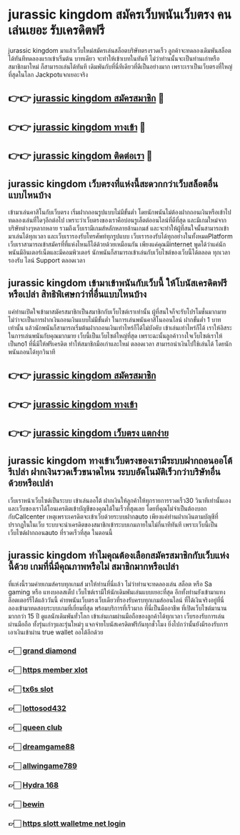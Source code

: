 # jurassic kingdom สมัครเว็บพนันเว็บตรง คนเล่นเยอะ รับเครดิตฟรี

jurassic kingdom มาแล้วเว็บใหม่สมัครเล่นสล็อตบริษัทตรงรวดเร็ว ลูกค้าจะทดลองเดิมพันสล็อตได้ทันทีทดลองแรกเข้าเริ่มต้น บาทเดียว จะทำให้เข้าเบทในทันที ไม่ว่าท่านนั้นจะเป็นท่านเก่าหรือสมาชิกมาใหม่ ก็สามารถเล่นได้ทันที เดิมพันกับที่นี่ทีเดียวที่ดีเป็นอย่างมาก เพราะเราเป็นเว็บตรงที่ใหญ่ที่สุดในโลก Jackpotแจกเยอะจริง

## 👉👉 [jurassic kingdom สมัครสมาชิก](https://bit.ly/3Ckzg5n) 🎰
## 👉👉 [jurassic kingdom ทางเข้า](https://bit.ly/3Ckzg5n) 🎰
## 👉👉 [jurassic kingdom ติดต่อเรา](https://bit.ly/3Ckzg5n) 🎰

## jurassic kingdom เว็บตรงที่แห่งนี้สะดวกกว่าเว็บสล็อตอื่นแบบไหนบ้าง
เข้ามาเล่นคาสิโนกับเว็บตรง เริ่มฝากถอนรูปแบบไม่มีขั้นต่ำ โดยนักพนันไม่ต้องฝากถอนเงินหรือเข้าไปทดลองเล่นที่ใดๆอีกต่อไป เพราะว่าเว็บตรงของเราคือบ่อนรูเล็ตต์ออนไลน์ที่ดีที่สุด และมีเกมใหม่จากบริษัทต่างๆหลากหลาย รวมถึงเว็บเรามีเกมส์หลักหลายล้านเกมส์ และจะทำให้ผู้ที่สนใจนั้นสามารถเข้ามาเล่นได้ทุกเวลา และเว็บเรารองรับโทรศัพท์ทุกรูปแบบ เว็บเรารองรับได้ทุกอย่างในทั้งหมดPlatform เว็บเราสามารถเข้าสมัครที่ที่แห่งไหนก็ได้ด้วยด้วยเหมือนกัน เพียงแค่คุณมีinternet พูดได้ว่าแค่นักพนันมีอินเตอร์เน็ตและมีคอมพิวเตอร์ นักพนันก็สามารถเข้าเล่นกับเว็บไซต์ของเว็บนี้ได้ตลอด ทุกเวลา รองรับ ไลน์ Support ตลอดเวลา

## jurassic kingdom เข้ามาเข้าพนันกับเว็บนี้ ให้โบนัสเครดิตฟรีหรือเปล่า สิทธิพิเศษกว่าที่อื่นแบบไหนบ้าง
แค่ท่านเปิดใจเข้ามาสมัครสมาชิกเป็นสมาชิกกับเว็บไซต์เราเท่านั้น ผู้ที่สนใจก็จะรับโปรโมชั่นมากมาย ไม่ว่าจะเป็นการฝากเงินถอนเงินแบบไม่มีขั้นต่ำ ในการเล่นพนันคาสิโนออนไลน์ ฝากขั้นต่ำ 1 บาทเท่านั้น แล้วนักพนันก็สามารถเริ่มต้นฝากถอนเงินเท่าไหร่ก็ได้ไม่บังคับ เข้าเล่นเท่าไหร่ก็ได้ เราให้อิสระในการเล่นพนันกับคุณมากมาย เว็บนี้เป็นเว็บไซต์ใหญ่ที่สุด เพราะฉะนั้นลูกค้าวางใจเว็บไซต์เราให้เป็นno1 ที่นี่มีให้ฟรีเครดิต ทำให้สมาชิกมือเก่าและใหม่ ตลอดเวลา สามารถนำเงินไปใช้เล่นได้ โดยนักพนันถอนได้ทุกวินาที

## 👉👉 [jurassic kingdom สมัครสมาชิก](https://bit.ly/3Ckzg5n)
## 👉👉 [jurassic kingdom ทางเข้า](https://bit.ly/3Ckzg5n)
## 👉👉 [jurassic kingdom เว็บตรง แตกง่าย](https://bit.ly/3Ckzg5n)

## jurassic kingdom ทางเข้าเว็บตรงของเรามีระบบฝากถอนออโต้รึเปล่า ฝากเงินรวดเร็วขนาดไหน ระบบอัตโนมัติเร็วกว่าบริษัทอื่นด้วยหรือเปล่า
เว็บเราหน้าเว็บไซต์เป็นระบบ เข้าเล่นออโต้ ฝากเงินให้ลูกค้าให้ทุกรายการรวดเร็ว30 วินาทีเท่านั้นเอง และเว็บของเราได้โอนเครดิตเข้าบัญชีของคุณได้ในเร็วที่สุดเลย โดยที่คุณไม่จำเป็นต้องบอกกับCallcenter เหตุเพราะเครดิตจะเข้าเว็บด้วยระบบฝากauto เพียงแค่ท่านฝากเงินตามบัญชีที่ปรากฏในในเว็บ ระบบจะนำเครดิตของสมาชิกเข้าระบบเกมภายในไม่กี่นาทีทันที เพราะเว็บนี้เป็นเว็บไซต์ฝากถอนauto ที่รวดเร็วที่สุด ในตอนนี้

## jurassic kingdom ทำไมคุณต้องเลือกสมัครสมาชิกกับเว็บแห่งนี้ด้วย เกมที่นี่มีคุณภาพหรือไม่ สมาชิกมากหรือเปล่า
ที่แห่งนี้รวมค่ายเกมส์ครบทุกเกมส์ มาให้ท่านที่นี่แล้ว ไม่ว่าท่านจะทดลองเล่น สล็อต หรือ Sa gaming หรือ แทงบอลสเต็ป เว็บไซต์เรามีให้นักเดิมพันเล่นแบบเยอะที่สุด อีกทั้งท่านยังเข้ามาแทงล็อตเตอร์รี่ได้แล้ววันนี้ ค่ายพนันเว็บตรงเว็บเดียวที่รองรับครบทุกเกมส์ออนไลน์ ที่ได้เงินจริงอยู่ที่นี่ ลองเข้ามาทดสอบระบบเกมที่เยี่ยมที่สุด พร้อมบริการที่เร็วมาก ที่นี่เป็นมืออาชีพ ที่เปิดเว็บไซต์มานานมากกว่า 15 ปี ดูแลนักเดิมพันทั่วโลก เข้าเล่นเกมผ่านมือถือของลูกค้าได้ทุกเวลา เว็บรองรับการเล่นผ่านมือถือ ทั้งรุ่นเก่าๆและรุ่นใหม่ๆ แจกจ่ายโบนัสเครดิตฟรีกันทุกชั่วโมง ยิ่งไปกว่านั้นยังมีรองรับการเอาเงินเข้าผ่าน true wallet ออโต้อีกด้วย

### 👉🏻 [grand diamond](https://atom.io/packages/granddiamond)
### 👉🏻 [https member xlot](https://atom.io/packages/httpsmemberxlot)
### 👉🏻 [tx6s slot](https://atom.io/packages/tx6sslot)
### 👉🏻 [lottosod432](https://atom.io/packages/lottosod432)
### 👉🏻 [queen club](https://atom.io/packages/queenclub)
### 👉🏻 [dreamgame88](https://atom.io/packages/dreamgame88)
### 👉🏻 [allwingame789](https://atom.io/packages/allwingame789)
### 👉🏻 [Hydra 168](https://atom.io/packages/Hydra168)
### 👉🏻 [bewin](https://atom.io/packages/bewin)
### 👉🏻 [https slott walletme net login](https://atom.io/packages/httpsslottwalletmenetlogin)
